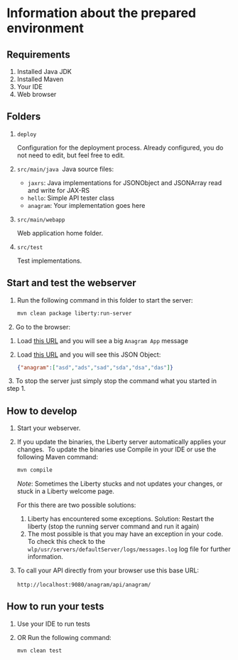 # Information about the prepared environment
## Requirements
1. Installed Java JDK
2. Installed Maven
3. Your IDE
4. Web browser
​
## Folders

1. `deploy`
    
    Configuration for the deployment process. Already configured, you do not need to edit, but feel free to edit.
​
2. `src/main/java`
​
    Java source files:
     - `jaxrs`: Java implementations for JSONObject and JSONArray read and write for JAX-RS
     - `hello`: Simple API tester class
     - `anagram`: Your implementation goes here
  
3. `src/main/webapp`
    
    Web application home folder.
​
4. `src/test`
    
    Test implementations.
​
## Start and test the webserver
1. Run the following command in this folder to start the server:
​
    ```bash
    mvn clean package liberty:run-server
    ```
​
2. Go to the browser:
   1. Load [this URL](http://localhost:9080/anagram/) and you will see a big `Anagram App` message
   2. Load [this URL](http://localhost:9080/anagram/api/permutations?word=asd) and you will see this JSON Object:
   
        ```json
        {"anagram":["asd","ads","sad","sda","dsa","das"]}
        ```
​
3. To stop the server just simply stop the command what you started in step 1.
​
## How to develop​
1. Start your webserver.
2. If you update the binaries, the Liberty server automatically applies your changes.
​
    To update the binaries use Compile in your IDE or use the following Maven command:
    ```bash
    mvn compile
    ```

    *Note*: Sometimes the Liberty stucks and not updates your changes, or stuck in a Liberty welcome page.
    
    For this there are two possible solutions:
    
    1. Liberty has encountered some exceptions. Solution: Restart the liberty (stop the running server command and run it again)
    2. The most possible is that you may have an exception in your code.
​
    To check this check to the `wlp/usr/servers/defaultServer/logs/messages.log` log file for further information.
​
3. To call your API directly from your browser use this base URL:
    
    `http://localhost:9080/anagram/api/anagram/`
​
## How to run your tests

1. Use your IDE to run tests
2. OR Run the following command:
   
    ```bash
    mvn clean test
    ```
